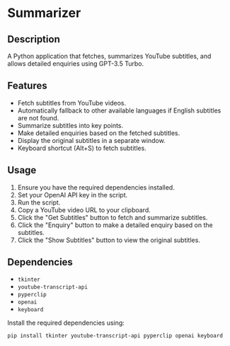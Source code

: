 # Summarizer

## Description
A Python application that fetches, summarizes YouTube subtitles, and allows detailed enquiries using GPT-3.5 Turbo.

## Features
- Fetch subtitles from YouTube videos.
- Automatically fallback to other available languages if English subtitles are not found.
- Summarize subtitles into key points.
- Make detailed enquiries based on the fetched subtitles.
- Display the original subtitles in a separate window.
- Keyboard shortcut (Alt+S) to fetch subtitles.

## Usage
1. Ensure you have the required dependencies installed.
2. Set your OpenAI API key in the script.
3. Run the script.
4. Copy a YouTube video URL to your clipboard.
5. Click the "Get Subtitles" button to fetch and summarize subtitles.
6. Click the "Enquiry" button to make a detailed enquiry based on the subtitles.
7. Click the "Show Subtitles" button to view the original subtitles.

## Dependencies
- `tkinter`
- `youtube-transcript-api`
- `pyperclip`
- `openai`
- `keyboard`

Install the required dependencies using:
```bash
pip install tkinter youtube-transcript-api pyperclip openai keyboard
